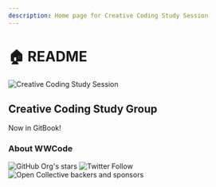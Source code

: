 ```yaml
---
description: Home page for Creative Coding Study Session
---
```


# 🏠 README

![Creative Coding Study Session](https://user-images.githubusercontent.com/4602369/150726136-b0e9c273-281a-47cc-9017-b916c569e31f.png)

## Creative Coding Study Group

Now in GitBook!

### About WWCode

![GitHub Org's stars](https://img.shields.io/github/stars/WWCodeTokyo?style=social) ![Twitter Follow](https://img.shields.io/twitter/follow/wwcode\_tokyo?style=social) ![Open Collective backers and sponsors](https://img.shields.io/opencollective/all/wwcodetokyo)
